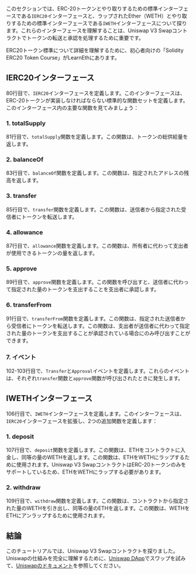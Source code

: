 このセクションでは、ERC-20トークンとやり取りするための標準インターフェースである`IERC20`インターフェースと、ラップされたEther（WETH）とやり取りするための標準インターフェースである`IWETH`インターフェースについて探ります。これらのインターフェースを理解することは、Uniswap V3 Swapコントラクトでトークンの転送と承認を処理するために重要です。

ERC20トークン標準について詳細を理解するために、初心者向けの「Solidity ERC20 Token Course」がLearnEthにあります。

## IERC20インターフェース
80行目で、`IERC20`インターフェースを定義します。このインターフェースは、ERC-20トークンが実装しなければならない標準的な関数セットを定義します。このインターフェース内の主要な関数を見てみましょう：

### 1. totalSupply
81行目で、`totalSupply`関数を定義します。この関数は、トークンの総供給量を返します。

### 2. balanceOf
83行目で、`balanceOf`関数を定義します。この関数は、指定されたアドレスの残高を返します。

### 3. transfer
85行目で、`transfer`関数を定義します。この関数は、送信者から指定された受信者にトークンを転送します。

### 4. allowance
87行目で、`allowance`関数を定義します。この関数は、所有者に代わって支出者が使用できるトークンの量を返します。

### 5. approve
89行目で、`approve`関数を定義します。この関数を呼び出すと、送信者に代わって指定された量のトークンを支出することを支出者に承認します。

### 6. transferFrom
91行目で、`transferFrom`関数を定義します。この関数は、指定された送信者から受信者にトークンを転送します。この関数は、支出者が送信者に代わって指定された量のトークンを支出することが承認されている場合にのみ呼び出すことができます。

### 7. イベント
102-103行目で、`Transfer`と`Approval`イベントを定義します。これらのイベントは、それぞれ`transfer`関数と`approve`関数が呼び出されたときに発生します。

## IWETHインターフェース
106行目で、`IWETH`インターフェースを定義します。このインターフェースは、`IERC20`インターフェースを拡張し、2つの追加関数を定義します：

### 1. deposit
107行目で、`deposit`関数を定義します。この関数は、ETHをコントラクトに入金し、同等の量のWETHを返します。この関数は、ETHをWETHにラップするために使用されます。Uniswap V3 SwapコントラクトはERC-20トークンのみをサポートしているため、ETHをWETHにラップする必要があります。

### 2. withdraw
109行目で、`withdraw`関数を定義します。この関数は、コントラクトから指定された量のWETHを引き出し、同等の量のETHを返します。この関数は、WETHをETHにアンラップするために使用されます。

## 結論
このチュートリアルでは、Uniswap V3 Swapコントラクトを探りました。Uniswapの仕組みを完全に理解するために、<a href="https://app.uniswap.org/" target="_blank">Uniswap DApp</a>でスワップを試みて、<a href="https://docs.uniswap.org/" target="_blank">Uniswapのドキュメント</a>を参照してください。